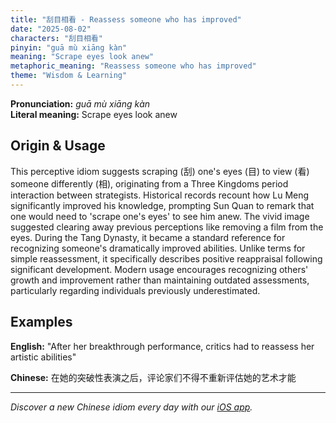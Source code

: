 ```yaml
---
title: "刮目相看 - Reassess someone who has improved"
date: "2025-08-02"
characters: "刮目相看"
pinyin: "guā mù xiāng kàn"
meaning: "Scrape eyes look anew"
metaphoric_meaning: "Reassess someone who has improved"
theme: "Wisdom & Learning"
---
```


**Pronunciation:** *guā mù xiāng kàn*  
**Literal meaning:** Scrape eyes look anew

## Origin & Usage

This perceptive idiom suggests scraping (刮) one's eyes (目) to view (看) someone differently (相), originating from a Three Kingdoms period interaction between strategists. Historical records recount how Lu Meng significantly improved his knowledge, prompting Sun Quan to remark that one would need to 'scrape one's eyes' to see him anew. The vivid image suggested clearing away previous perceptions like removing a film from the eyes. During the Tang Dynasty, it became a standard reference for recognizing someone's dramatically improved abilities. Unlike terms for simple reassessment, it specifically describes positive reappraisal following significant development. Modern usage encourages recognizing others' growth and improvement rather than maintaining outdated assessments, particularly regarding individuals previously underestimated.

## Examples

**English:** "After her breakthrough performance, critics had to reassess her artistic abilities"

**Chinese:** 在她的突破性表演之后，评论家们不得不重新评估她的艺术才能

---

*Discover a new Chinese idiom every day with our [iOS app](https://apps.apple.com/us/app/daily-chinese-idioms/id6740611324).*
